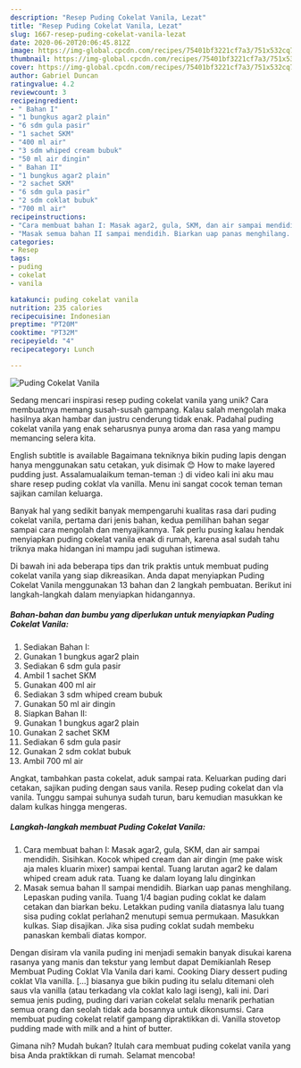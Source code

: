 ```yaml
---
description: "Resep Puding Cokelat Vanila, Lezat"
title: "Resep Puding Cokelat Vanila, Lezat"
slug: 1667-resep-puding-cokelat-vanila-lezat
date: 2020-06-20T20:06:45.812Z
image: https://img-global.cpcdn.com/recipes/75401bf3221cf7a3/751x532cq70/puding-cokelat-vanila-foto-resep-utama.jpg
thumbnail: https://img-global.cpcdn.com/recipes/75401bf3221cf7a3/751x532cq70/puding-cokelat-vanila-foto-resep-utama.jpg
cover: https://img-global.cpcdn.com/recipes/75401bf3221cf7a3/751x532cq70/puding-cokelat-vanila-foto-resep-utama.jpg
author: Gabriel Duncan
ratingvalue: 4.2
reviewcount: 3
recipeingredient:
- " Bahan I"
- "1 bungkus agar2 plain"
- "6 sdm gula pasir"
- "1 sachet SKM"
- "400 ml air"
- "3 sdm whiped cream bubuk"
- "50 ml air dingin"
- " Bahan II"
- "1 bungkus agar2 plain"
- "2 sachet SKM"
- "6 sdm gula pasir"
- "2 sdm coklat bubuk"
- "700 ml air"
recipeinstructions:
- "Cara membuat bahan I: Masak agar2, gula, SKM, dan air sampai mendidih. Sisihkan. Kocok whiped cream dan air dingin (me pake wisk aja males kluarin mixer) sampai kental. Tuang larutan agar2 ke dalam whiped cream aduk rata. Tuang ke dalam loyang lalu dinginkan"
- "Masak semua bahan II sampai mendidih. Biarkan uap panas menghilang. Lepaskan puding vanila. Tuang 1/4 bagian puding coklat ke dalam cetakan dan biarkan beku. Letakkan puding vanila diatasnya lalu tuang sisa puding coklat perlahan2 menutupi semua permukaan. Masukkan kulkas. Siap disajikan. Jika sisa puding coklat sudah membeku panaskan kembali diatas kompor."
categories:
- Resep
tags:
- puding
- cokelat
- vanila

katakunci: puding cokelat vanila 
nutrition: 235 calories
recipecuisine: Indonesian
preptime: "PT20M"
cooktime: "PT32M"
recipeyield: "4"
recipecategory: Lunch

---
```



![Puding Cokelat Vanila](https://img-global.cpcdn.com/recipes/75401bf3221cf7a3/751x532cq70/puding-cokelat-vanila-foto-resep-utama.jpg)

Sedang mencari inspirasi resep puding cokelat vanila yang unik? Cara membuatnya memang susah-susah gampang. Kalau salah mengolah maka hasilnya akan hambar dan justru cenderung tidak enak. Padahal puding cokelat vanila yang enak seharusnya punya aroma dan rasa yang mampu memancing selera kita.

English subtitle is available Bagaimana tekniknya bikin puding lapis dengan hanya menggunakan satu cetakan, yuk disimak 😊 How to make layered pudding just. Assalamualaikum teman-teman :) di video kali ini aku mau share resep puding coklat vla vanilla. Menu ini sangat cocok teman teman sajikan camilan keluarga.

Banyak hal yang sedikit banyak mempengaruhi kualitas rasa dari puding cokelat vanila, pertama dari jenis bahan, kedua pemilihan bahan segar sampai cara mengolah dan menyajikannya. Tak perlu pusing kalau hendak menyiapkan puding cokelat vanila enak di rumah, karena asal sudah tahu triknya maka hidangan ini mampu jadi suguhan istimewa.


Di bawah ini ada beberapa tips dan trik praktis untuk membuat puding cokelat vanila yang siap dikreasikan. Anda dapat menyiapkan Puding Cokelat Vanila menggunakan 13 bahan dan 2 langkah pembuatan. Berikut ini langkah-langkah dalam menyiapkan hidangannya.

<!--inarticleads1-->

##### Bahan-bahan dan bumbu yang diperlukan untuk menyiapkan Puding Cokelat Vanila:

1. Sediakan  Bahan I:
1. Gunakan 1 bungkus agar2 plain
1. Sediakan 6 sdm gula pasir
1. Ambil 1 sachet SKM
1. Gunakan 400 ml air
1. Sediakan 3 sdm whiped cream bubuk
1. Gunakan 50 ml air dingin
1. Siapkan  Bahan II:
1. Gunakan 1 bungkus agar2 plain
1. Gunakan 2 sachet SKM
1. Sediakan 6 sdm gula pasir
1. Gunakan 2 sdm coklat bubuk
1. Ambil 700 ml air


Angkat, tambahkan pasta cokelat, aduk sampai rata. Keluarkan puding dari cetakan, sajikan puding dengan saus vanila. Resep puding cokelat dan vla vanila. Tunggu sampai suhunya sudah turun, baru kemudian masukkan ke dalam kulkas hingga mengeras. 

<!--inarticleads2-->

##### Langkah-langkah membuat Puding Cokelat Vanila:

1. Cara membuat bahan I: Masak agar2, gula, SKM, dan air sampai mendidih. Sisihkan. Kocok whiped cream dan air dingin (me pake wisk aja males kluarin mixer) sampai kental. Tuang larutan agar2 ke dalam whiped cream aduk rata. Tuang ke dalam loyang lalu dinginkan
1. Masak semua bahan II sampai mendidih. Biarkan uap panas menghilang. Lepaskan puding vanila. Tuang 1/4 bagian puding coklat ke dalam cetakan dan biarkan beku. Letakkan puding vanila diatasnya lalu tuang sisa puding coklat perlahan2 menutupi semua permukaan. Masukkan kulkas. Siap disajikan. Jika sisa puding coklat sudah membeku panaskan kembali diatas kompor.


Dengan disiram vla vanila puding ini menjadi semakin banyak disukai karena rasanya yang manis dan tekstur yang lembut dapat Demikianlah Resep Membuat Puding Coklat Vla Vanila dari kami. Cooking Diary dessert puding coklat Vla vanilla. […] biasanya gue bikin puding itu selalu ditemani oleh saus vla vanilla (atau terkadang vla coklat kalo lagi iseng), kali ini. Dari semua jenis puding, puding dari varian cokelat selalu menarik perhatian semua orang dan seolah tidak ada bosannya untuk dikonsumsi. Cara membuat puding cokelat relatif gampang dipraktikkan di. Vanilla stovetop pudding made with milk and a hint of butter. 

Gimana nih? Mudah bukan? Itulah cara membuat puding cokelat vanila yang bisa Anda praktikkan di rumah. Selamat mencoba!
